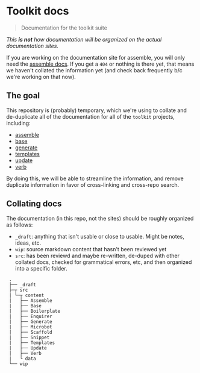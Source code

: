 # Toolkit docs

> Documentation for the toolkit suite

_This **is not** how documentation will be organized on the actual documentation sites._

If you are working on the documentation site for assemble, you will only need the [assemble docs](src/content/building-blocks/assemble). If you get a `404` or nothing is there yet, that means we haven't collated the information yet (and check back frequently b/c we're working on that now).

## The goal

This repository is (probably) temporary, which we're using to collate and de-duplicate all of the documentation for all of the `toolkit` projects, including:

- [assemble][]
- [base][]
- [generate][]
- [templates][]
- [update][]
- [verb][]

By doing this, we will be able to streamline the information, and remove duplicate information in favor of cross-linking and cross-repo search.


## Collating docs

The documentation (in this repo, not the sites) should be roughly organized as follows:

- `_draft`: anything that isn't usable or close to usable. Might be notes, ideas, etc.
- `wip`: source markdown content that hasn't been reviewed yet
- `src`: has been reviewd and maybe re-written, de-duped with other collated docs, checked for grammatical errors, etc, and then organized into a specific folder.


```
 .
 ├── _draft
 ├─┬ src
 | └─┬ content
 |   ├── Assemble
 |   ├── Base
 |   ├── Boilerplate
 |   ├── Enquirer
 |   ├── Generate
 |   ├── Microbot
 |   ├── Scaffold
 |   ├── Snippet
 |   ├── Templates
 |   ├── Update
 |   ├── Verb
 |   └ data
 └── wip
```


[assemble]: https://github.com/assemble/assemble
[base]: https://github.com/base/node-base
[generate]: https://github.com/generate/generate
[templates]: https://github.com/jonschlinkert/templates
[update]: https://github.com/update/update
[verb]: https://github.com/verbose/verb